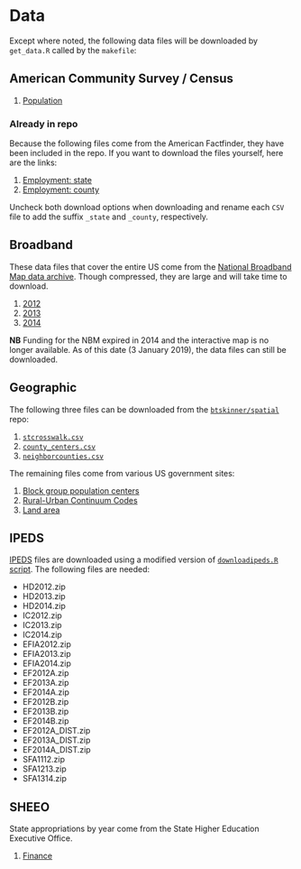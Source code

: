 # Data

Except where noted, the following data files will be downloaded by
`get_data.R` called by the `makefile`:

## American Community Survey / Census

1. [Population](https://www2.census.gov/programs-surveys/popest/datasets/2010-2015/counties/totals/co-est2015-alldata.csv)  

### Already in repo

Because the following files come from the American Factfinder, they
have been included in the repo. If you want to download the files
yourself, here are the links:  

1. [Employment: state](https://factfinder.census.gov/bkmk/table/1.0/en/ACS/14_5YR/S2301/0100000US.04000)  
2. [Employment: county](https://factfinder.census.gov/bkmk/table/1.0/en/ACS/14_5YR/S2301/0100000US.05000.003)

Uncheck both download options when downloading and rename each `CSV`
file to add the suffix `_state` and `_county`, respectively.

## Broadband

These data files that cover the entire US come from the [National Broadband Map data
archive](https://www2.ntia.doc.gov/broadband-data). Though compressed,
they are large and will take time to download.

1. [2012](https://www2.ntia.doc.gov/files/broadband-data/All-NBM-CSV-June-2012.zip)  
2. [2013](https://www2.ntia.doc.gov/files/broadband-data/All-NBM-CSV-June-2013.zip)  
3. [2014](https://www2.ntia.doc.gov/files/broadband-data/All-NBM-CSV-June-2014.zip)  

**NB** Funding for the NBM expired in 2014 and the interactive map is
no longer available. As of this date (3 January 2019), the data files
can still be downloaded.

## Geographic

The following three files can be downloaded from the
[`btskinner/spatial`](https://github.com/btskinner/spatial) repo:  

1. [`stcrosswalk.csv`](https://raw.githubusercontent.com/btskinner/spatial/master/data/stcrosswalk.csv)  
2. [`county_centers.csv`](https://raw.githubusercontent.com/btskinner/spatial/master/data/county_centers.csv)  
3. [`neighborcounties.csv`](https://raw.githubusercontent.com/btskinner/spatial/master/data/neighborcounties.csv)  

The remaining files come from various US government sites:  

1. [Block group population centers](http://www2.census.gov/geo/docs/reference/cenpop2010/blkgrp/CenPop2010_Mean_BG.txt)  
2. [Rural-Urban Continuum Codes](https://www.ers.usda.gov/webdocs/DataFiles/53251/ruralurbancodes2013.xls)  
3. [Land area](http://www2.census.gov/prod2/statcomp/usac/excel/LND01.xls)  

## IPEDS

[IPEDS](https://nces.ed.gov/ipeds/) files are downloaded using a
modified version of [`downloadipeds.R`
script](https://github.com/btskinner/downloadipeds). The following
files are needed:  

* HD2012.zip
* HD2013.zip
* HD2014.zip
* IC2012.zip
* IC2013.zip
* IC2014.zip
* EFIA2012.zip
* EFIA2013.zip
* EFIA2014.zip
* EF2012A.zip
* EF2013A.zip
* EF2014A.zip
* EF2012B.zip
* EF2013B.zip
* EF2014B.zip
* EF2012A\_DIST.zip
* EF2013A\_DIST.zip
* EF2014A\_DIST.zip
* SFA1112.zip
* SFA1213.zip
* SFA1314.zip

## SHEEO

State appropriations by year come from the State Higher Education
Executive Office.

1. [Finance](http://www.sheeo.org/sites/default/files/State_by_State_Wave_Charts_FY15_0.xlsx)  

